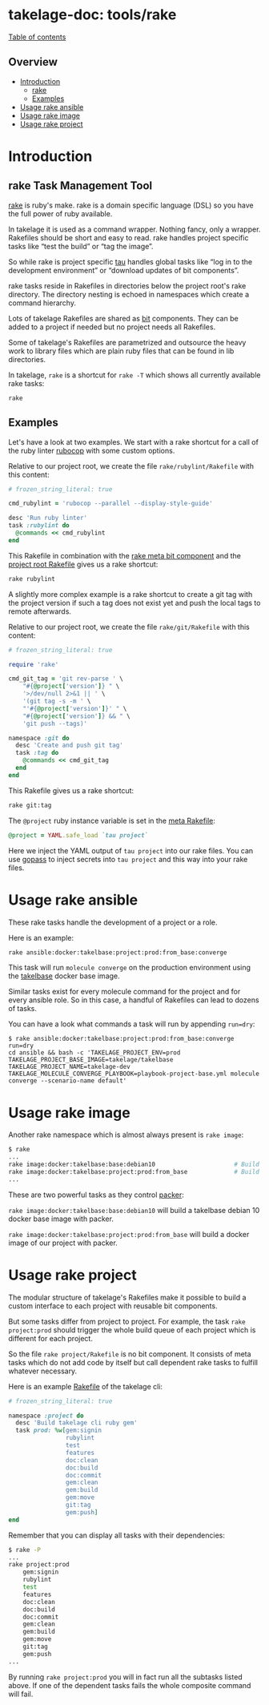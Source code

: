 # takelage-doc: tools/rake

[Table of contents](../../README.md)

## Overview 

- [Introduction](#introduction)
  - [rake](#rake)
  - [Examples](#example)
- [Usage rake ansible](#ansible)
- [Usage rake image](#image)
- [Usage rake project](#project)

<a name="introduction"/>

# Introduction

<a name="rake"/>

## rake Task Management Tool

[rake](https://github.com/ruby/rake) is ruby's make.
rake is a domain specific language (DSL)
so you have the full power of ruby available.

In takelage it is used as a command wrapper.
Nothing fancy, only a wrapper.
Rakefiles should be short and easy to read.
rake handles project specific tasks like
“test the build” or “tag the image”.

So while rake is project specific
[tau](https://github.com/geospin-takelage/takelage-cli) 
handles global tasks like 
“log in to the development environment”
or “download updates of bit components”.

rake tasks reside in Rakefiles in directories
below the project root's rake directory.
The directory nesting is echoed in namespaces
which create a command hierarchy.

Lots of takelage Rakefiles are shared as 
[bit](../tau/tau_bit.md)
components. They can be added to a project
if needed but no project needs all Rakefiles.

Some of takelage's Rakefiles are parametrized
and outsource the heavy work to library files
which are plain ruby files that can be found 
in lib directories.

In takelage, `rake` is a shortcut for `rake -T` which
shows all currently available rake tasks:

```
rake
```

<a name="example"/>

## Examples

Let's have a look at two examples.
We start with a rake shortcut for a call of
the ruby linter
[rubocop](https://github.com/rubocop-hq/rubocop)
with some custom options. 

Relative to our project root, we create the file 
`rake/rubylint/Rakefile` with this content:

```ruby
# frozen_string_literal: true

cmd_rubylint = 'rubocop --parallel --display-style-guide'

desc 'Run ruby linter'
task :rubylint do
  @commands << cmd_rubylint
end
```

This Rakefile in combination with the 
[rake meta bit component](https://github.com/geospin-takelage/takelage-dev/blob/master/rake/meta/Rakefile)
and the 
[project root Rakefile](https://github.com/geospin-takelage/takelage-dev/blob/master/Rakefile)
gives us a rake shortcut:

```bash
rake rubylint
```

A slightly more complex example is a 
rake shortcut to create a git tag
with the project version 
if such a tag does not exist yet 
and push the local tags to remote afterwards.

Relative to our project root, we create the file 
`rake/git/Rakefile` with this content:

```ruby
# frozen_string_literal: true

require 'rake'

cmd_git_tag = 'git rev-parse ' \
    "#{@project['version']} " \
    '>/dev/null 2>&1 || ' \
    '(git tag -s -m ' \
    "'#{@project['version']}' " \
    "#{@project['version']} && " \
    'git push --tags)'

namespace :git do
  desc 'Create and push git tag'
  task :tag do
    @commands << cmd_git_tag
  end
end
```

This Rakefile gives us a rake shortcut:

```bash
rake git:tag
```

The `@project` ruby instance variable is set in the 
[meta Rakefile](https://github.com/geospin-takelage/takelage-dev/blob/master/rake/meta/Rakefile):

```ruby
@project = YAML.safe_load `tau project` 
```

Here we inject the YAML output of `tau project` into
our rake files. You can use 
[gopass](../tools/gopass.md#mallet)
to inject secrets into `tau project` and 
this way into your rake files.

<a name="ansible"/>

# Usage rake ansible

These rake tasks handle the development of a project or a role. 

Here is an example:

```bash
rake ansible:docker:takelbase:project:prod:from_base:converge
```

This task will run `molecule converge` on the
production environment using the 
[takelbase](https://hub.docker.com/r/takelage/takelbase)
docker base image.

Similar tasks exist for every molecule command for the project
and for every ansible role.
So in this case, a handful of Rakefiles can lead to dozens of tasks.

You can have a look what commands a task will run by appending `run=dry`:

```
$ rake ansible:docker:takelbase:project:prod:from_base:converge run=dry
cd ansible && bash -c 'TAKELAGE_PROJECT_ENV=prod TAKELAGE_PROJECT_BASE_IMAGE=takelage/takelbase TAKELAGE_PROJECT_NAME=takelage-dev TAKELAGE_MOLECULE_CONVERGE_PLAYBOOK=playbook-project-base.yml molecule converge --scenario-name default'
```

<a name="image"/>

# Usage rake image

Another rake namespace which is almost always present is `rake image`:

```bash
$ rake
...
rake image:docker:takelbase:base:debian10                      # Build takelbase base image with packer
rake image:docker:takelbase:project:prod:from_base             # Build takelbase project image with packer
...
```

These are two powerful tasks as they control 
[packer](../tools/packer.md):

`rake image:docker:takelbase:base:debian10`
will build a takelbase debian 10 docker base image with packer.

`rake image:docker:takelbase:project:prod:from_base`
will build a docker image of our project with packer.

<a name="project"/>

# Usage rake project

The modular structure of takelage's Rakefiles make it possible
to build a custom interface to each project with reusable
bit components. 

But some tasks differ from project to project.
For example, the task `rake project:prod` should trigger the
whole build queue of each project 
which is different for each project.

So the file `rake project/Rakefile` is no bit component.
It consists of meta tasks which do not add code by itself
but call dependent rake tasks to fulfill whatever necessary.

Here is an example
[Rakefile](https://github.com/geospin-takelage/takelage-cli/blob/master/rake/project/Rakefile)
of the takelage cli:

```ruby
# frozen_string_literal: true

namespace :project do
  desc 'Build takelage cli ruby gem'
  task prod: %w[gem:signin
                rubylint
                test
                features
                doc:clean
                doc:build
                doc:commit
                gem:clean
                gem:build
                gem:move
                git:tag
                gem:push]
end
```

Remember that you can display all tasks with their dependencies:

```bash
$ rake -P
...
rake project:prod
    gem:signin
    rubylint
    test
    features
    doc:clean
    doc:build
    doc:commit
    gem:clean
    gem:build
    gem:move
    git:tag
    gem:push
...
```

By running `rake project:prod` you will in fact run all
the subtasks listed above. 
If one of the dependent tasks fails
the whole composite command will fail.
